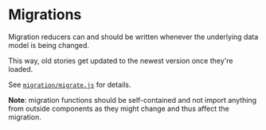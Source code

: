 # Migrations

Migration reducers can and should be written whenever the underlying data model is being changed.

This way, old stories get updated to the newest version once they're loaded.

See [`migration/migrate.js`](../packages/migration/src/migrate.js) for details.

**Note**: migration functions should be self-contained and not import anything from outside components as they might change and thus affect the migration. 
